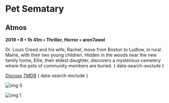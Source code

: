# Pet Sematary

## Atmos

**2019 • R • 1h 41m • Thriller, Horror • aron7awol**

Dr. Louis Creed and his wife, Rachel, move from Boston to Ludlow, in rural Maine, with their two young children. Hidden in the woods near the new family home, Ellie, their eldest daughter, discovers a mysterious cemetery where the pets of community members are buried.
{ data-search-exclude }

[Discuss](https://www.avsforum.com/threads/bass-eq-for-filtered-movies.2995212/post-58240102)  [TMDB](https://www.themoviedb.org/movie/157433)
{ data-search-exclude }

![img 0](https://i.imgur.com/0ETEx18.jpg)

![img 1](https://i.imgur.com/D8TXOMt.jpg)

